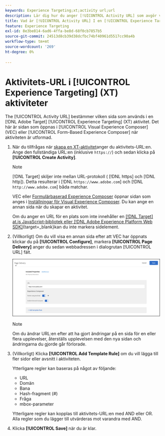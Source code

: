 ```yaml
---
keywords: Experience Targeting;xt;activity url;url
description: Lär dig hur du anger [!UICONTROL Activity URL] som avgör vilken sida som används i testet och som öppnas när [!UICONTROL Experience Targeting] aktiviteten är utformad med [!DNL Adobe Target].
title: Vad är [!UICONTROL Activity URL] I en [!UICONTROL Experience Targeting] (XT) Aktivitet?
feature: Experience Targeting
exl-id: 8e3be814-6ad6-4ffa-be8d-68f0cb7857b5
source-git-commit: 24513d8cb39d38dcfbc74bf40961d5517cc90a4b
workflow-type: tm+mt
source-wordcount: '269'
ht-degree: 0%

---
```


# Aktivitets-URL i [!UICONTROL Experience Targeting] (XT) aktiviteter

The [!UICONTROL Activity URL] bestämmer vilken sida som används i en [!DNL Adobe Target] [!UICONTROL Experience Targeting] (XT) aktivitet. Det här är sidan som öppnas i [!UICONTROL Visual Experience Composer] (VEC) eller [!UICONTROL Form-Based Experience Composer] när aktiviteten är utformad.

1. När du tillfrågas när [skapa en XT-aktivitet](/help/main/c-activities/t-experience-target/t-xt-create/xt-create.md)anger du aktivitets-URL:en. Ange den fullständiga URL:en (inklusive `https://`) och sedan klicka på **[!UICONTROL Create Activity]**.

   >[!NOTE]
   >
   >[!DNL Target] skiljer inte mellan URL-protokoll ( [!DNL https] och [!DNL http]). Detta resulterar i [!DNL `https://www.adobe.com`] och [!DNL `http://www.adobe.com`] båda matchar.
   >
   >VEC eller [Formulärbaserad Experience Composer](/help/main/c-experiences/form-experience-composer.md) öppnar sidan som anges i [Inställningar för Visual Experience Composer](/help/main/administrating-target/visual-experience-composer-set-up.md). Du kan ange en annan sida när du skapar en aktivitet.
   >
   >Om du anger en URL för en plats som inte innehåller en [[!DNL Target] at.js JavaScript-bibliotek eller [!DNL Adobe Experience Platform Web SDK]](https://experienceleague.adobe.com/docs/target-dev/developer/client-side/overview.html){target=_blank}kan du inte markera sidelement.

1. (Villkorligt) Om du vill visa en annan sida efter att VEC har öppnats klickar du på **[!UICONTROL Configure]**, markera **[!UICONTROL Page Delivery]** anger du sedan webbadressen i dialogrutan [!UICONTROL URL] fält.

   ![Dialogrutan Sidleverans](/help/main/c-activities/t-experience-target/t-xt-create/assets/url-config-new.png)

   >[!NOTE]
   >
   >Om du ändrar URL:en efter att ha gjort ändringar på en sida för en eller flera upplevelser, återställs upplevelsen med den nya sidan och ändringarna du gjorde går förlorade.

1. (Villkorligt) Klicka **[!UICONTROL Add Template Rule]** om du vill lägga till fler sidor eller avsnitt i aktiviteten.

   Ytterligare regler kan baseras på något av följande:

   * URL
   * Domän
   * Bana
   * Hash-fragment (#)
   * Fråga
   * mbox-parameter

   Ytterligare regler kan kopplas till aktivitets-URL:en med AND eller OR. Alla regler som du lägger till utvärderas mot varandra med AND.

1. Klicka **[!UICONTROL Save]** när du är klar.
